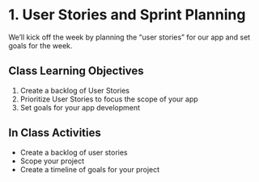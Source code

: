 # 1. User Stories and Sprint Planning

We’ll kick off the week by planning the “user stories” for our app and set goals for the week.

## Class Learning Objectives

1. Create a backlog of User Stories
1. Prioritize User Stories to focus the scope of your app
1. Set goals for your app development

## In Class Activities
- Create a backlog of user stories
- Scope your project
- Create a timeline of goals for your project
